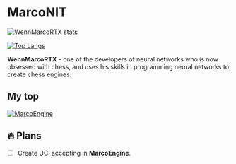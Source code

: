 # MarcoNIT

![WennMarcoRTX stats](https://github-readme-stats.vercel.app/api?username=WennMarcoRTX&show_icons=true&theme=radical)

[![Top Langs](https://github-readme-stats.vercel.app/api/top-langs/?username=WEnnMarcoRTX&layout=compact&theme=radical)](https://github.com/anuraghazra/github-readme-stats)

**WennMarcoRTX** - one of the developers of neural networks who is now obsessed with chess, and uses his skills in programming neural networks to create chess engines.

## My top
[![MarcoEngine](https://github-readme-stats.vercel.app/api/pin/?username=WennMarcoRTX&repo=MarcoEngine)](https://github.com/WennMarcoRTX/MarcoEngine)

## 🔥 Plans
- [ ] Create UCI accepting in __MarcoEngine__.
